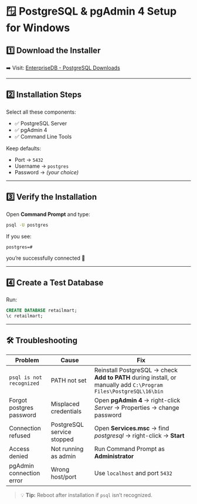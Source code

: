 # 🪟 PostgreSQL & pgAdmin 4 Setup for Windows

## 1️⃣ Download the Installer

➡️ Visit: [EnterpriseDB - PostgreSQL Downloads](https://www.enterprisedb.com/downloads/postgres-postgresql-downloads)

---

## 2️⃣ Installation Steps

Select all these components:
- ✅ PostgreSQL Server  
- ✅ pgAdmin 4  
- ✅ Command Line Tools  

Keep defaults:
- Port → `5432`  
- Username → `postgres`  
- Password → *(your choice)*

---

## 3️⃣ Verify the Installation

Open **Command Prompt** and type:
```bash
psql -U postgres
```

If you see:
```
postgres=#
```
you’re successfully connected 🎉

---

## 4️⃣ Create a Test Database

Run:
```sql
CREATE DATABASE retailmart;
\c retailmart;
```

---

## 🛠️ Troubleshooting

| Problem | Cause | Fix |
|----------|--------|-----|
| `psql is not recognized` | PATH not set | Reinstall PostgreSQL → check **Add to PATH** during install, or manually add `C:\Program Files\PostgreSQL\16\bin` |
| Forgot postgres password | Misplaced credentials | Open **pgAdmin 4** → right-click *Server* → Properties → change password |
| Connection refused | PostgreSQL service stopped | Open **Services.msc** → find *postgresql* → right-click → **Start** |
| Access denied | Not running as admin | Run Command Prompt as **Administrator** |
| pgAdmin connection error | Wrong host/port | Use `localhost` and port `5432` |

> 💡 **Tip:** Reboot after installation if `psql` isn’t recognized.
